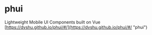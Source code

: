 # phui
Lightweight Mobile UI Components built on Vue [https://dvshu.github.io/phui/#/](https://dvshu.github.io/phui/#/ "phui")
